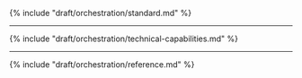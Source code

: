 {% include "draft/orchestration/standard.md" %}

______________________________________________________________________

{% include "draft/orchestration/technical-capabilities.md" %}

______________________________________________________________________

{% include "draft/orchestration/reference.md" %}
